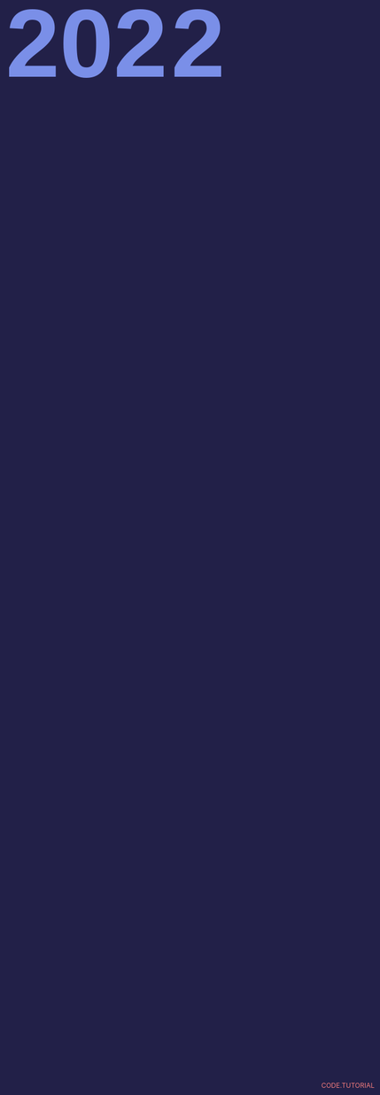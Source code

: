 <style>@import url('https://fonts.googleapis.com/css?family=Montserrat:700|Pacifico');

*, *:after, *:before{
  box-sizing:border-box;
  margin:0;
  padding:0;
  -webkit-transition: all 100ms ease-in;
  transition: all 100ms ease-in;
}
html{
	background: #222048;
}
.feliz{
  width: 100%;
  font-family: 'Pacifico', cursive;
  font-size: 100px;
  font-weight: 700;
  color: #f48fb1;
  text-align: center;
  position: absolute;
  top: 50%;
  opacity: 0;
  animation: vem_feliz 2s ease-in-out 7s forwards;
}
.ano_novo{
  position: absolute;
  top: 0;
  left: 0;
  width: 100%;
  height: 100%;
  display: flex;
  flex-direction: row;
  justify-content: center;
  align-items: center;
  overflow: hidden;
  padding: 200px 100px 0px 0px;
}
.ano_novo>span{
  font-family: 'Montserrat', sans-serif;
  font-size: 175px;
  font-weight: 700;
  color: #7a8fe8;
}
span.seis{
  position: absolute;
  top: 50%;
  right: 50%;
  margin-right: -200px;
  animation: vai_2016 5s ease-in-out 5s forwards;
}
span.sete{
  position: absolute;
  right: 0%;
  margin-right: -200px;
  animation: vem_2017 6s ease-in-out forwards;
}
span.sete:before{
  content: '';
  width: 0px;
  height: 6px;
  display: block;
  border-radius: 3px;
  background: #7a8fe8;
  transform: rotate(0deg);
  transform-origin: left top;
  position: absolute;
  top: 55px;
  left: 10px;
  z-index: -1;
  animation: entrega_balao 1s ease-in-out 4s;
}
.balao{
  width: 100px;
  height: 100px;
  display: block;
  background: #e8d57a;
  border-radius: 50%;
  position: absolute;
  top: 50%;
  margin-top: -165px;
  right: 0%;
  margin-right: -200px;
  animation: vem_e_vai_balao 10s ease-in-out forwards;
}
.balao:before{
  content: '';
  width: 0;
  height: 0;
  border-style: solid;
  border-width: 0 10px 20px 10px;
  border-color: transparent transparent #b19b32 transparent;
  position: absolute;
  left: 50%;
  margin-left: -10px;
  bottom: -10px;
  z-index: -1;
}
.balao:after{
  content: '';
  width: 4px;
  height: 100px;
  display: block;
  background: #fff;
  border-radius: 0px 0px 3px 3px;
  position: absolute;
  left: 50%;
  margin-left: -2px;
  bottom: -110px;
}
.fogos{
  width: 100%;
  height: 100%;
  display: block;
  position: absolute;
  top: 0;
  left: 0;
  overflow: hidden;
}
.fogos>div{
  border: 2px solid #fff;
  position: absolute;
  opacity: 0;
  animation: solta_fogos 1.5s ease-in-out 8s forwards;
}
.fogos>div.f1{
  left: 20%;
  top: 40%;
}
.fogos>div.f2{
  left: 15%;
  top: 70%;
}
.fogos>div.f3{
  right: 20%;
  top: 40%;
}
.fogos>div.f4{
  right: 15%;
  top: 70%;
}
.fogos>div span{
  width: 6px;
  height: 6px;
  display: block;
  position: absolute;
  top: 0;
  left: 0;
  opacity: 0;
  animation: estoura_fogos 0.5s ease-in-out 9s forwards;
}
.fogos>div span:nth-child(1){
  transform: rotate(0deg);
}
.fogos>div span:nth-child(2){
  transform: rotate(120deg);
}
.fogos>div span:nth-child(3){
  transform: rotate(240deg);
}
.fogos>div span:before{
  content: '';
  width: 2px;
  height: 50px;
  display: block;
  background: #f5cc06;
  position: absolute;
  top: -60px;
  left: 2px;
}
.fogos>div span:after{
  content: '';
  width: 2px;
  height: 50px;
  display: block;
  background: #f5cc06;
  position: absolute;
  bottom: -60px;
  left: 2px;
}
.fogos>div span i:before{
  content: '';
  width: 3px;
  height: 3px;
  display: block;
  border-radius: 50%;
  background: #fff;
  position: absolute;
  top: -15px;
  left: 10px;
}
.fogos>div span i:after{
  content: '';
  width: 3px;
  height: 3px;
  display: block;
  border-radius: 50%;
  background: #fff;
  position: absolute;
  top: -15px;
  right: 10px;
}
a.author{
  font-size: 12px;
  text-decoration: none;
  color: #f47c7c;
  position: fixed;
  bottom: 10px;
  right: 10px;
}

@keyframes vem_2017 {
  0% {
    right: 0%;
  }
  66.6666% {
    right: 50%;
    margin-right: -300px;
  }
  90% {
    right: 50%;
    margin-right: -300px;
  }
  100% {
    right: 50%;
  }
}
@keyframes vem_e_vai_balao {
  0% {
    right: 0%;
  }
  40% {
    right: 50%;
    margin-right: -300px;
  }
  50% {
    right: 50%;
    margin-right: -200px;
    top: 50%;
  }
  100% {
    top: -100%;
    right: 50%;
  }
}
@keyframes entrega_balao {
  0% {
    transform: rotate(-30deg);
    width: 40px;
  }
  100% {
    transform: rotate(-150deg);
    width: 70px;
  }
}
@keyframes vai_2016 {
  0% {
    top: 50%;
  }
  100% {
    top: -100%;
  }
}
@keyframes vem_feliz {
  0% {
    margin-top: 0px;
    opacity: 0;
  }
  100% {
    margin-top: -200px;;
    opacity: 1;
  }
}
@keyframes solta_fogos {
  0% {
    margin-top: 100%;
    opacity: 0;
    width: 2px;
    height: 30px;
    display: block;
    border-radius: 50%;
  }
  75% {
    margin-top: 0%;
    opacity: 1;
    width: 2px;
    height: 30px;
    display: block;
    border-radius: 50%;
  }
  80%{
    margin-top: 0px;
    margin-left: 0px;
    opacity: 1;
    width: 10px;
    height: 10px;
    display: block;
    border-radius: 50%;
    transform: scale(0.2);
  }
  100%{
    opacity: 1;
    width: 10px;
    height: 10px;
    display: block;
    border-radius: 50%;
    transform: scale(1);
  }
}
@keyframes estoura_fogos {
  0% {
    opacity: 0;
  }
  100% {
    opacity: 1;
  }
}</style>



<div class="feliz">Happy new year</div>
<div class="ano_novo">
  <span>202</span>
  <span class="seis">2</span>
  <span class="sete">3</span>
  <div class="balao"></div>
</div>
<div class="fogos">
  <div class="f1">
    <span><i></i></span>
    <span><i></i></span>
    <span><i></i></span>
  </div>
  <div class="f2">
    <span><i></i></span>
    <span><i></i></span>
    <span><i></i></span>
  </div>
  <div class="f3">
    <span><i></i></span>
    <span><i></i></span>
    <span><i></i></span>
  </div>
  <div class="f4">
    <span><i></i></span>
    <span><i></i></span>
    <span><i></i></span>
  </div>
</div>
<a href="https://twitter.com/cecelabomfim" class="author">CODE.TUTORIAL</a>
